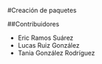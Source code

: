 #Creación de paquetes 


##Contribuidores

* Eric Ramos Suárez
* Lucas Ruiz González
* Tania González Rodríguez